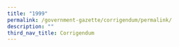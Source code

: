 ```yaml
---
title: "1999"
permalink: /government-gazette/corrigendum/permalink/
description: ""
third_nav_title: Corrigendum
---
```

